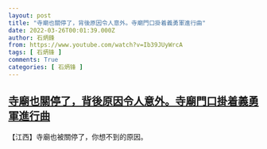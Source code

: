 ```yaml
---
layout: post
title: "寺廟也關停了，背後原因令人意外。寺廟門口掛着義勇軍進行曲"
date: 2022-03-26T00:01:39.000Z
author: 石炳鋒
from: https://www.youtube.com/watch?v=Ib39JUyWrcA
tags: [ 石炳锋 ]
comments: True
categories: [ 石炳锋 ]
---
```

<!--1648252899000-->
[寺廟也關停了，背後原因令人意外。寺廟門口掛着義勇軍進行曲](https://www.youtube.com/watch?v=Ib39JUyWrcA)
------

<div>
【江西】寺廟也被關停了，你想不到的原因。
</div>
